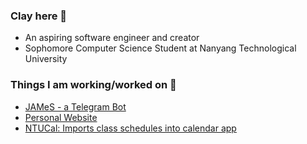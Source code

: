 ### Clay here 👋
- An aspiring software engineer and creator
- Sophomore Computer Science Student at Nanyang Technological University

### Things I am working/worked on ‍🍳
- [JAMeS - a Telegram Bot](https://sanstzu.vercel.app/blogs/james-telegram-bot)
- [Personal Website](https://sanstzu.vercel.app)
- [NTUCal: Imports class schedules into calendar app](https://ntucal.vercel.app)
